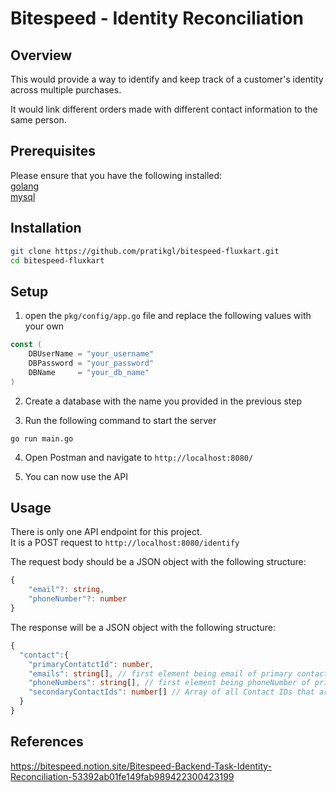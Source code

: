 # Bitespeed - Identity Reconciliation

## Overview

This would provide a way to identify and keep track of a customer's identity across multiple purchases.

It would link different orders made with different contact information to the same person.

## Prerequisites

Please ensure that you have the following installed:\
[golang](https://golang.org/doc/install)\
[mysql](https://dev.mysql.com/doc/mysql-installation-excerpt/5.7/en/)

## Installation

```bash
git clone https://github.com/pratikgl/bitespeed-fluxkart.git
cd bitespeed-fluxkart
```

## Setup

1. open the `pkg/config/app.go` file and replace the following values with your own

```go
const (
	DBUserName = "your_username"
	DBPassword = "your_password"
	DBName     = "your_db_name"
)
```

2. Create a database with the name you provided in the previous step

3. Run the following command to start the server

```
go run main.go
```

4. Open Postman and navigate to `http://localhost:8080/`

5. You can now use the API

## Usage

There is only one API endpoint for this project.\
It is a POST request to `http://localhost:8080/identify`

The request body should be a JSON object with the following structure:

```typescript
{
	"email"?: string,
	"phoneNumber"?: number
}
```

The response will be a JSON object with the following structure:

```typescript
{
  "contact":{
    "primaryContatctId": number,
    "emails": string[], // first element being email of primary contact
    "phoneNumbers": string[], // first element being phoneNumber of primary contact
    "secondaryContactIds": number[] // Array of all Contact IDs that are "secondary" to the primary contact
  }
}
```

## References

https://bitespeed.notion.site/Bitespeed-Backend-Task-Identity-Reconciliation-53392ab01fe149fab989422300423199

